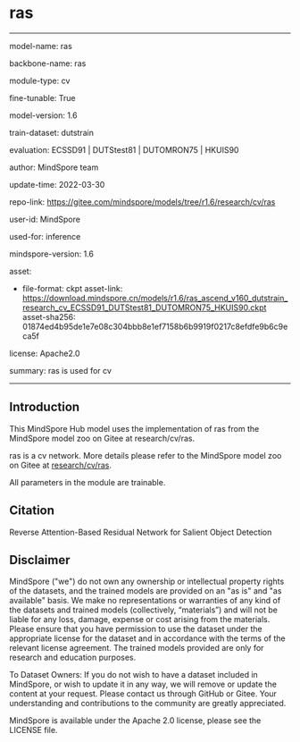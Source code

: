# ras

---

model-name: ras

backbone-name: ras

module-type: cv

fine-tunable: True

model-version: 1.6

train-dataset: dutstrain

evaluation: ECSSD91 | DUTStest81 | DUTOMRON75 | HKUIS90

author: MindSpore team

update-time: 2022-03-30

repo-link: <https://gitee.com/mindspore/models/tree/r1.6/research/cv/ras>

user-id: MindSpore

used-for: inference

mindspore-version: 1.6

asset:

-
    file-format: ckpt
    asset-link: <https://download.mindspore.cn/models/r1.6/ras_ascend_v160_dutstrain_research_cv_ECSSD91_DUTStest81_DUTOMRON75_HKUIS90.ckpt>
    asset-sha256: 01874ed4b95de1e7e08c304bbb8e1ef7158b6b9919f0217c8efdfe9b6c9eca5f

license: Apache2.0

summary: ras is used for cv

---

## Introduction

This MindSpore Hub model uses the implementation of ras from the MindSpore model zoo on Gitee at research/cv/ras.

ras is a cv network. More details please refer to the MindSpore model zoo on Gitee at [research/cv/ras](https://gitee.com/mindspore/models/blob/r1.6/research/cv/ras/README.md).

All parameters in the module are trainable.

## Citation

Reverse Attention-Based Residual Network for Salient Object Detection

## Disclaimer

MindSpore ("we") do not own any ownership or intellectual property rights of the datasets, and the trained models are provided on an "as is" and "as available" basis. We make no representations or warranties of any kind of the datasets and trained models (collectively, “materials”) and will not be liable for any loss, damage, expense or cost arising from the materials. Please ensure that you have permission to use the dataset under the appropriate license for the dataset and in accordance with the terms of the relevant license agreement. The trained models provided are only for research and education purposes.

To Dataset Owners: If you do not wish to have a dataset included in MindSpore, or wish to update it in any way, we will remove or update the content at your request. Please contact us through GitHub or Gitee. Your understanding and contributions to the community are greatly appreciated.

MindSpore is available under the Apache 2.0 license, please see the LICENSE file.
